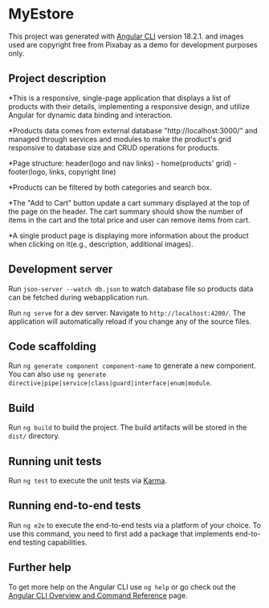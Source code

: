 # MyEstore

This project was generated with [Angular CLI](https://github.com/angular/angular-cli) version 18.2.1.
and images used are copyright free from Pixabay as a demo for development purposes only.

## Project description
*This is a responsive, single-page application that displays a list of products with their details, implementing a responsive design, and utilize Angular for dynamic data binding and interaction.

*Products data comes from external database "http://localhost:3000/" and managed through services and modules to make the product's grid responsive to database size and CRUD operations for products.

*Page structure: header(logo and nav links) - home(products' grid) - footer(logo, links, copyright line)

*Products can be filtered by both categories and search box.

*The "Add to Cart" button update a cart summary displayed at the top of the page on the header. The cart summary should show the number of items in the cart and the total price and user can remove items from cart.

*A single product page is displaying more information about the product when clicking on it(e.g., description, additional images).

## Development server

Run `json-server --watch db.json` to watch database file so products data can be fetched during webapplication run.

Run `ng serve` for a dev server. Navigate to `http://localhost:4200/`. The application will automatically reload if you change any of the source files.

## Code scaffolding

Run `ng generate component component-name` to generate a new component. You can also use `ng generate directive|pipe|service|class|guard|interface|enum|module`.

## Build

Run `ng build` to build the project. The build artifacts will be stored in the `dist/` directory.

## Running unit tests

Run `ng test` to execute the unit tests via [Karma](https://karma-runner.github.io).

## Running end-to-end tests

Run `ng e2e` to execute the end-to-end tests via a platform of your choice. To use this command, you need to first add a package that implements end-to-end testing capabilities.

## Further help

To get more help on the Angular CLI use `ng help` or go check out the [Angular CLI Overview and Command Reference](https://angular.dev/tools/cli) page.
